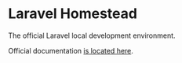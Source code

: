 # Laravel Homestead

The official Laravel local development environment.

Official documentation [is located here](http://laravel.com/docs/5.1/homestead).

